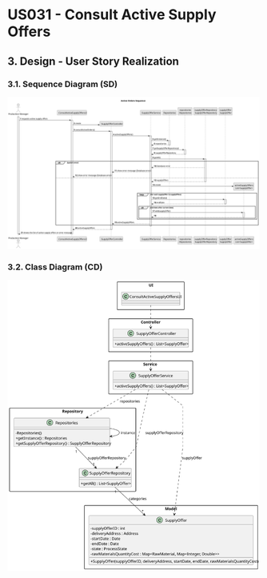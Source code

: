 # US031 - Consult Active Supply Offers

## 3. Design - User Story Realization

### 3.1. Sequence Diagram (SD)

![Sequence Diagram](svg/us031-sequence-diagram.svg)

### 3.2. Class Diagram (CD)

![Class Diagram](svg/us031-class-diagram.svg)